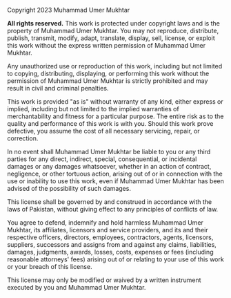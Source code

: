 Copyright 2023 Muhammad Umer Mukhtar

**All rights reserved.** This work is protected under copyright laws and is the property of Muhammad Umer Mukhtar. You may not reproduce, distribute, publish, transmit, modify, adapt, translate, display, sell, license, or exploit this work without the express written permission of Muhammad Umer Mukhtar.

Any unauthorized use or reproduction of this work, including but not limited to copying, distributing, displaying, or performing this work without the permission of Muhammad Umer Mukhtar is strictly prohibited and may result in civil and criminal penalties.

This work is provided "as is" without warranty of any kind, either express or implied, including but not limited to the implied warranties of merchantability and fitness for a particular purpose. The entire risk as to the quality and performance of this work is with you. Should this work prove defective, you assume the cost of all necessary servicing, repair, or correction.

In no event shall Muhammad Umer Mukhtar be liable to you or any third parties for any direct, indirect, special, consequential, or incidental damages or any damages whatsoever, whether in an action of contract, negligence, or other tortuous action, arising out of or in connection with the use or inability to use this work, even if Muhammad Umer Mukhtar has been advised of the possibility of such damages.

This license shall be governed by and construed in accordance with the laws of Pakistan, without giving effect to any principles of conflicts of law.

You agree to defend, indemnify and hold harmless Muhammad Umer Mukhtar, its affiliates, licensors and service providers, and its and their respective officers, directors, employees, contractors, agents, licensors, suppliers, successors and assigns from and against any claims, liabilities, damages, judgments, awards, losses, costs, expenses or fees (including reasonable attorneys' fees) arising out of or relating to your use of this work or your breach of this license.

This license may only be modified or waived by a written instrument executed by you and Muhammad Umer Mukhtar.
